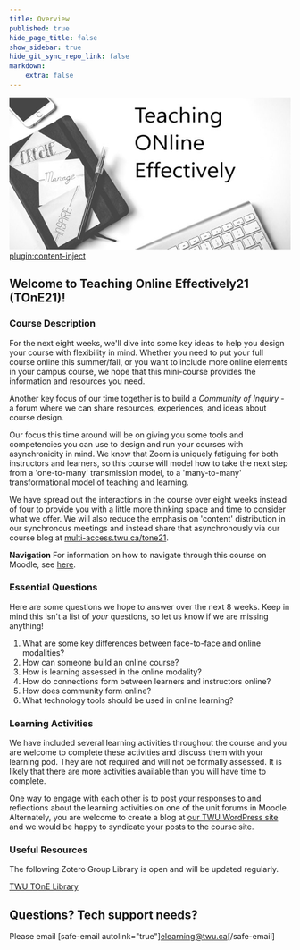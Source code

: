 ```yaml
---
title: Overview
published: true
hide_page_title: false
show_sidebar: true
hide_git_sync_repo_link: false
markdown:
    extra: false
---
```


![](rsz_tone.jpg)
[plugin:content-inject](_important-reminders)

## Welcome to Teaching Online Effectively21 (TOnE21)!

### Course Description
For the next eight weeks, we'll dive into some key ideas to help you design your course with flexibility in mind.  Whether you need to put your full course online this summer/fall, or you want to include more online elements in your campus course, we hope that this mini-course provides the information and resources you need.

Another key focus of our time together is to build a *Community of Inquiry* - a forum where we can share resources, experiences, and ideas about course design.

Our focus this time around will be on giving you some tools and competencies you can use to design and run your courses with asynchronicity in mind. We know that Zoom is uniquely fatiguing for both instructors and learners, so this course will model how to take the next step from a 'one-to-many' transmission model, to a 'many-to-many' transformational model of teaching and learning.

We have spread out the interactions in the course over eight weeks instead of four to provide you with a little more thinking space and time to consider what we offer. We will also reduce the emphasis on 'content' distribution in our synchronous meetings and instead share that asynchronously via our course blog at [multi-access.twu.ca/tone21](https://multi-access.twu.ca/tone21).

**Navigation**
For information on how to navigate through this course on Moodle, see [here](http://create.twu.ca/help/moodle).


### Essential Questions

Here are some questions we hope to answer over the next 8 weeks. Keep in mind this isn't a list of *your* questions, so let us know if we are missing anything!

1. What are some key differences between face-to-face and online modalities?
2. How can someone build an online course?
3. How is learning assessed in the online modality?
4. How do connections form between learners and instructors online?
5. How does community form online?
6. What technology tools should be used in online learning?

### Learning Activities

We have included several learning activities throughout the course and you are welcome to complete these activities and discuss them with your learning pod. They are not required and will not be formally assessed. It is likely that there are more activities available than you will have time to complete.

One way to engage with each other is to post your responses to and reflections about the learning activities on one of the unit forums in Moodle. Alternately, you are welcome to create a blog at [our TWU WordPress site](https://create.twu.ca) and we would be happy to syndicate your posts to the course site.


### Useful Resources

The following Zotero Group Library is open and will be updated regularly.

<a class="embedly-card" data-card-controls="0" href="https://www.zotero.org/groups/2479174/twu_tone_library">TWU TOnE Library</a>
<script async src="//cdn.embedly.com/widgets/platform.js" charset="UTF-8"></script>




## Questions? Tech support needs?
Please email [safe-email autolink="true"]elearning@twu.ca[/safe-email]
